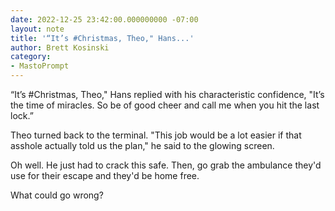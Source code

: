 ```yaml
---
date: 2022-12-25 23:42:00.000000000 -07:00
layout: note
title: '“It’s #Christmas, Theo," Hans...'
author: Brett Kosinski
category:
- MastoPrompt
---
```

“It’s #Christmas, Theo," Hans replied with his characteristic confidence, "It’s the time of miracles. So be of good cheer and call me when you hit the last lock.” 

Theo turned back to the terminal. "This job would be a lot easier if that asshole actually told us the plan," he said to the glowing screen.

Oh well. He just had to crack this safe. Then, go grab the ambulance they'd use for their escape and they'd be home free.

What could go wrong?